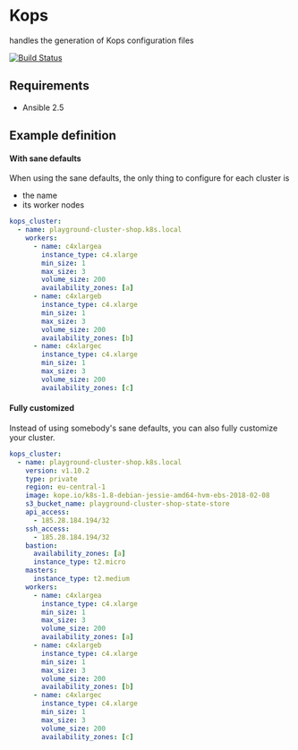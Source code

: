 # Kops

handles the generation of Kops configuration files

[![Build Status](https://travis-ci.org/Flaconi/ansible-role-kops.svg?branch=master)](https://travis-ci.org/Flaconi/ansible-role-kops)

## Requirements

* Ansible 2.5

## Example definition

#### With sane defaults
When using the sane defaults, the only thing to configure for each cluster is

* the name
* its worker nodes

```yml
kops_cluster:
  - name: playground-cluster-shop.k8s.local
    workers:
      - name: c4xlargea
        instance_type: c4.xlarge
        min_size: 1
        max_size: 3
        volume_size: 200
        availability_zones: [a]
      - name: c4xlargeb
        instance_type: c4.xlarge
        min_size: 1
        max_size: 3
        volume_size: 200
        availability_zones: [b]
      - name: c4xlargec
        instance_type: c4.xlarge
        min_size: 1
        max_size: 3
        volume_size: 200
        availability_zones: [c]
```

#### Fully customized
Instead of using somebody's sane defaults, you can also fully customize your cluster.

```yml
kops_cluster:
  - name: playground-cluster-shop.k8s.local
    version: v1.10.2
    type: private
    region: eu-central-1
    image: kope.io/k8s-1.8-debian-jessie-amd64-hvm-ebs-2018-02-08
    s3_bucket_name: playground-cluster-shop-state-store
    api_access:
      - 185.28.184.194/32
    ssh_access:
      - 185.28.184.194/32
    bastion:
      availability_zones: [a]
      instance_type: t2.micro
    masters:
      instance_type: t2.medium
    workers:
      - name: c4xlargea
        instance_type: c4.xlarge
        min_size: 1
        max_size: 3
        volume_size: 200
        availability_zones: [a]
      - name: c4xlargeb
        instance_type: c4.xlarge
        min_size: 1
        max_size: 3
        volume_size: 200
        availability_zones: [b]
      - name: c4xlargec
        instance_type: c4.xlarge
        min_size: 1
        max_size: 3
        volume_size: 200
        availability_zones: [c]
```

